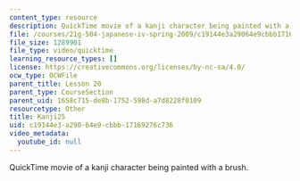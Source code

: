 ```yaml
---
content_type: resource
description: QuickTime movie of a kanji character being painted with a brush.
file: /courses/21g-504-japanese-iv-spring-2009/c19144e3a29064e9cbbb17169276c736_Kanji25.mov
file_size: 1289901
file_type: video/quicktime
learning_resource_types: []
license: https://creativecommons.org/licenses/by-nc-sa/4.0/
ocw_type: OCWFile
parent_title: Lesson 20
parent_type: CourseSection
parent_uid: 1658c715-de8b-1752-598d-a7d8228f0109
resourcetype: Other
title: Kanji25
uid: c19144e3-a290-64e9-cbbb-17169276c736
video_metadata:
  youtube_id: null
---
```

QuickTime movie of a kanji character being painted with a brush.